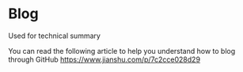 # Blog
Used for technical summary

You can read the following article to help you understand how to blog through GitHub
https://www.jianshu.com/p/7c2cce028d29
